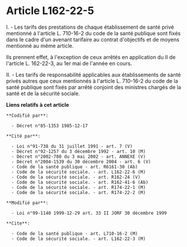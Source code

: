 # Article L162-22-5

I. - Les tarifs des prestations de chaque établissement de santé privé mentionné à l'article L. 710-16-2 du code de la santé
publique sont fixés dans le cadre d'un avenant tarifaire au contrat d'objectifs et de moyens mentionné au même article.

Ils prennent effet, à l'exception de ceux arrêtés en application du II de l'article L. 162-22-3, au 1er mai de l'année en
cours.

II. - Les tarifs de responsabilité applicables aux établissements de santé privés autres que ceux mentionnés à l'article L.
710-16-2 du code de la santé publique sont fixés par arrêté conjoint des ministres chargés de la santé et de la sécurité
sociale.

**Liens relatifs à cet article**

	**Codifié par**:

	  - Décret n°85-1353 1985-12-17

	**Cité par**:

	  - Loi n°91-738 du 31 juillet 1991 - art. 7 (V)
	  - Décret n°92-1257 du 3 décembre 1992 - art. 10 (M)
	  - Décret n°2002-780 du 3 mai 2002 - art. ANNEXE (V)
	  - Décret n°2004-1539 du 30 décembre 2004 - art. 6 (V)
	  - Code de la santé publique - art. R6161-30 (Ab)
	  - Code de la sécurité sociale. - art. L162-22-6 (M)
	  - Code de la sécurité sociale. - art. R162-24 (V)
	  - Code de la sécurité sociale. - art. R162-41-6 (Ab)
	  - Code de la sécurité sociale. - art. R174-22-1 (M)
	  - Code de la sécurité sociale. - art. R174-22-2 (M)

	**Modifié par**:

	  - Loi n°99-1140 1999-12-29 art. 33 II JORF 30 décembre 1999

	**Cite**:

	  - Code de la santé publique - art. L710-16-2 (M)
	  - Code de la sécurité sociale. - art. L162-22-3 (M)
